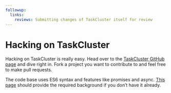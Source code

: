 ```yaml
---
followup:
  links:
    reviews: Submitting changes of TaskCluster itself for review
---
```

# Hacking on TaskCluster

Hacking on TaskCluster is really easy. Head over to the [TaskCluster GitHub
page](https://github.com/taskcluster) and dive right in. Fork a project you
want to contribute to and feel free to make pull requests.

The code base uses ES6 syntax and features like promises and async.
[This page](async-javascript) should provide the required background if you
don’t have it already.
